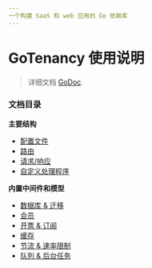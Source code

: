 ```yaml
---
一个构建 SaaS 和 web 应用的 Go 依赖库
---
```


# **GoTenancy** 使用说明

> 详细文档
> [GoDoc](https://godoc.org/github.com/snowlyg/GoTenancy).


### 文档目录

**主要结构**

* [配置文件](config.md)
* [路由](routing.md)
* [请求/响应](req-resp.md)
* [自定义处理程序](handlers.md)

**内置中间件和模型**

* [数据库 & 迁移](db.md)
* [会员](membership.md)
* [开票 & 订阅](billing.md)
* [缓存](caching.md)
* [节流 & 速率限制](limits.md)
* [队列 & 后台任务](queue-tasks.md)